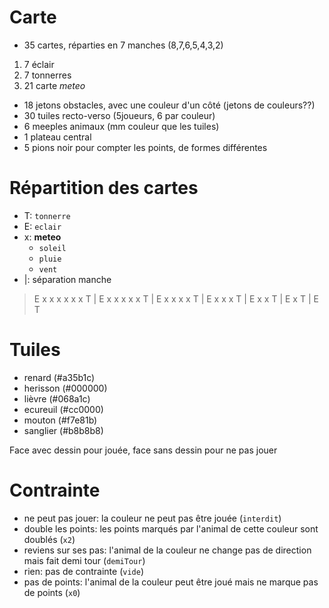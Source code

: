 # Carte
* 35 cartes, réparties en 7 manches (8,7,6,5,4,3,2)
1. 7 éclair
2. 7 tonnerres
3. 21 carte _meteo_
* 18 jetons obstacles, avec une couleur d'un côté (jetons de couleurs??)
* 30 tuiles recto-verso (5joueurs, 6 par couleur)
* 6 meeples animaux (mm couleur que les tuiles)
* 1 plateau central
* 5 pions noir pour compter les points, de formes différentes

# Répartition des cartes
* T: `tonnerre`
* E: `eclair`
* x: **meteo**
  * `soleil`
  * `pluie`
  * `vent`
* |: séparation manche

> E x x x x x x T | E x x x x x T | E x x x x T | E x x x T |  E x x T |  E x T | E T

# Tuiles
* renard (#a35b1c)
* herisson (#000000)
* lièvre (#068a1c)
* ecureuil (#cc0000)
* mouton (#f7e81b)
* sanglier (#b8b8b8)

Face avec dessin pour jouée, face sans dessin pour ne pas jouer

# Contrainte
* ne peut pas jouer: la couleur ne peut pas être jouée (`interdit`)
* double les points: les points marqués par l'animal de cette couleur sont doublés (`x2`)
* reviens sur ses pas: l'animal de la couleur ne change pas de direction mais fait demi tour (`demiTour`)
* rien: pas de contrainte (`vide`)
* pas de points: l'animal de la couleur peut être joué mais ne marque pas de points (`x0`)